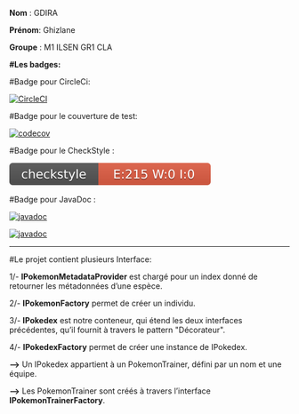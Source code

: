 **Nom** : GDIRA

**Prénom**: Ghizlane

**Groupe** : M1 ILSEN GR1 CLA

**#Les badges:**

#Badge pour CircleCi:

[![CircleCI](https://circleci.com/gh/GDIRAGhizlane/ceri-m1-techniques-de-test/tree/master.svg?style=svg)](https://circleci.com/gh/GDIRAGhizlane/ceri-m1-techniques-de-test/tree/master)

#Badge pour le couverture de test:

[![codecov](https://codecov.io/gh/GDIRAGhizlane/ceri-m1-techniques-de-test/branch/master/graph/badge.svg?token=2BIEQ5W8XT)](https://codecov.io/gh/GDIRAGhizlane/ceri-m1-techniques-de-test)

#Badge pour le CheckStyle :

![Checkstyle](target/site/badges/checkstyle-result.svg)

#Badge pour JavaDoc :

[![javadoc](https://javadoc.io/badge2/org.springframework/spring-core/javadoc.svg)](https://javadoc.io/doc/org.springframework/spring-core)

[![javadoc](https://javadoc.io/badge2/org.springframework/spring-core/javadoc.svg)](https://GDIRAGhizlane.github.io/ceri-m1-techniques-de-test/target/site/apidocs/)

---------------------------------------------------------------------------------------------------------------------------------------------
#Le projet contient plusieurs Interface:

1/- **IPokemonMetadataProvider** est chargé pour un index donné de retourner les métadonnées d’une espèce.

2/- **IPokemonFactory** permet de créer un individu.

3/- **IPokedex** est notre conteneur, qui étend les deux interfaces précédentes, qu’il fournit à travers le pattern "Décorateur".

4/- **IPokedexFactory** permet de créer une instance de IPokedex.

**-->** Un IPokedex appartient à un PokemonTrainer, défini par un nom et une équipe.

**-->** Les PokemonTrainer sont créés à travers l’interface **IPokemonTrainerFactory**. 





